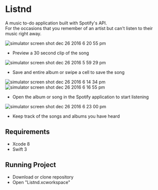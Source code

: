 # Listnd
A music to-do application built with Spotify's API.   
For the occasions that you remember of an artist but can't listen to their music right away.  
  
![simulator screen shot dec 26 2016 6 20 55 pm](https://cloud.githubusercontent.com/assets/17676910/21488854/1c6d4d2c-cb99-11e6-8aa3-2f720937968a.png)  
- Preview a 30 second clip of the song  

![simulator screen shot dec 26 2016 5 59 29 pm](https://cloud.githubusercontent.com/assets/17676910/21488855/2fc847c8-cb99-11e6-95a0-dd86cce8f1a6.png)  
- Save and entire album or swipe a cell to save the song  
  
![simulator screen shot dec 26 2016 6 14 34 pm](https://cloud.githubusercontent.com/assets/17676910/21488861/49be5f28-cb99-11e6-894d-1089cf0f9c3a.png)
![simulator screen shot dec 26 2016 6 16 55 pm](https://cloud.githubusercontent.com/assets/17676910/21488868/6ca845c6-cb99-11e6-9a6a-4b62fc73b96f.png)  
- Open the album or song in the Spotify application to start listening  
  
![simulator screen shot dec 26 2016 6 23 00 pm](https://cloud.githubusercontent.com/assets/17676910/21488845/ff049736-cb98-11e6-9685-af46991135f2.png)  
- Keep track of the songs and albums you have heard  
  
## Requirements
- Xcode 8
- Swift 3

## Running Project
- Download or clone repository  
- Open "Listnd.xcworkspace"
